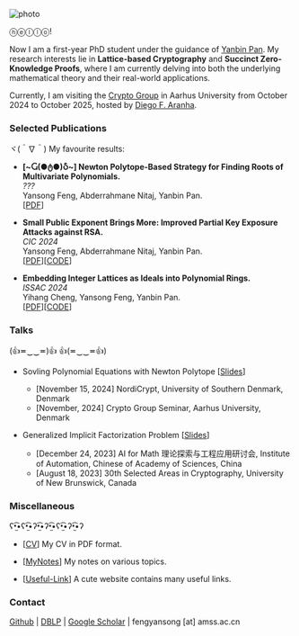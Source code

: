 ![photo](img/climbing.jpg#150 "shadow border right")

ⓗⓔⓛⓛⓞ!

Now I am a first-year PhD student under the guidance of [Yanbin Pan](https://mmrc.iss.ac.cn/~yanbinpan/). My research interests lie in **Lattice-based Cryptography** and **Succinct Zero-Knowledge Proofs**, where I am currently delving into both the underlying mathematical theory and their real-world applications. 

Currently, I am visiting the [Crypto Group](https://www.cs.au.dk/~orlandi/cryptogroup/) in Aarhus University from October 2024 to October 2025, hosted by [Diego F. Aranha](https://dfaranha.github.io/).

### Selected Publications

ヾ(＾∇＾) My favourite results:

- **[\~Ⴚ(●ტ●)Ⴢ\~] Newton Polytope-Based Strategy for Finding Roots of Multivariate Polynomials.**\
*???*\
Yansong Feng,  Abderrahmane Nitaj, Yanbin Pan.\
[[PDF](https://eprint.iacr.org/2024/1330)]

- **Small Public Exponent Brings More: Improved Partial Key Exposure Attacks against RSA.**\
*CIC 2024*\
Yansong Feng,  Abderrahmane Nitaj, Yanbin Pan.\
[[PDF](https://eprint.iacr.org/2024/1329)][[CODE](https://github.com/fffmath/MSBsOfPrivateKeyAttack)]

- **Embedding Integer Lattices as Ideals into  Polynomial Rings.**\
*ISSAC 2024*\
Yihang Cheng, Yansong Feng, Yanbin Pan.\
[[PDF](https://eprint.iacr.org/2024/1041)][[CODE](https://github.com/fffmath/Identifying-Ideal-Lattice)]

### Talks

(👍≖‿‿≖)👍 👍(≖‿‿≖👍)

- Sovling Polynomial Equations with Newton Polytope [[Slides](../pdf/slides/np.pdf)]

    - [November 15, 2024] NordiCrypt, University of Southern Denmark, Denmark
    - [November, 2024] Crypto Group Seminar, Aarhus University, Denmark 

- Generalized Implicit Factorization Problem [[Slides](../pdf/slides/gifp.pdf)]

    - [December 24, 2023] AI for Math 理论探索与工程应用研讨会, Institute of Automation, Chinese of Academy of Sciences, China
    - [August 18, 2023] 30th Selected Areas in Cryptography, University of New Brunswick, Canada


### Miscellaneous

ʕ•̫͡•ʕ•̫͡•ʔ•̫͡•ʔ•̫͡•ʕ•̫͡•ʔ•̫͡•ʔ

- [[CV](../pdf/mycv.pdf)] My CV in PDF format.
  
- [[MyNotes](https://notes.fffmath.com)] My notes on various topics.

- [[Useful-Link](https://link.fffmath.com)] A cute website contains many useful links.

### Contact

[Github](https://github.com/fffmath) | [DBLP](https://dblp.org/pid/25/2643-1) | [Google Scholar](https://scholar.google.com/citations?user=mO_Dkx8AAAAJ) | fengyansong [at] amss.ac.cn